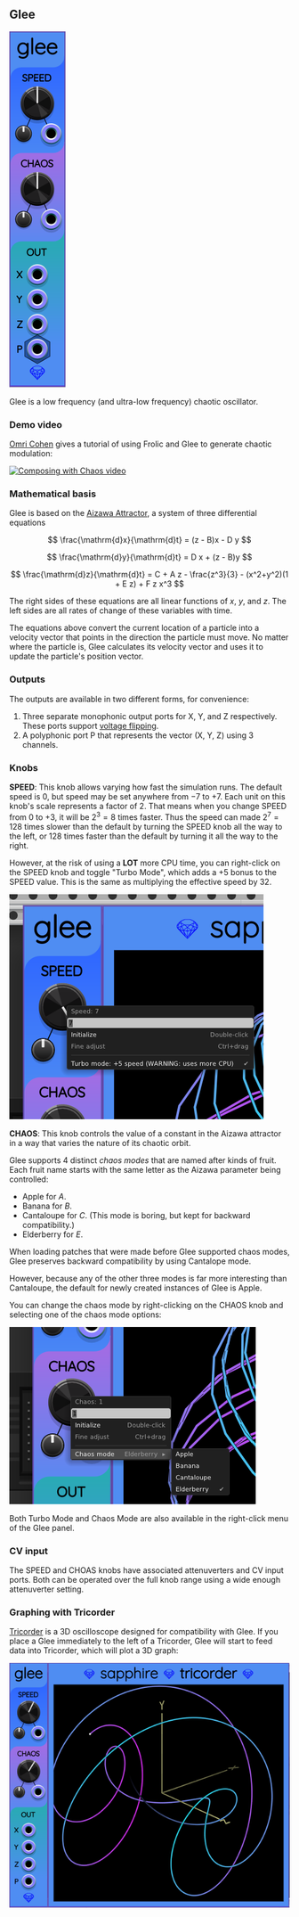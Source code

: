 ## Glee

![Glee](images/glee.png)

Glee is a low frequency (and ultra-low frequency) chaotic oscillator.

### Demo video

[Omri Cohen](https://omricohen-music.com/) gives a tutorial of using Frolic and Glee to generate chaotic modulation:

[![Composing with Chaos video](https://img.youtube.com/vi/OxAhUkqFE5c/0.jpg)](https://www.youtube.com/watch?v=OxAhUkqFE5c)

### Mathematical basis

Glee is based on the [Aizawa Attractor](http://www.3d-meier.de/tut19/Seite3.html),
a system of three differential equations

$$
\frac{\mathrm{d}x}{\mathrm{d}t} = (z - B)x - D y
$$

$$
\frac{\mathrm{d}y}{\mathrm{d}t} = D x + (z - B)y
$$

$$
\frac{\mathrm{d}z}{\mathrm{d}t} = C + A z - \frac{z^3}{3} - (x^2+y^2)(1 + E z) + F z x^3
$$

The right sides of these equations are all linear functions
of $x$, $y$, and $z$. The left sides are all rates of change
of these variables with time.

The equations above convert the current location
of a particle into a velocity vector that points in the direction
the particle must move. No matter where the particle is, Glee calculates
its velocity vector and uses it to update the particle's position vector.

### Outputs

The outputs are available in two different forms, for convenience:

1. Three separate monophonic output ports for X, Y, and Z respectively.
   These ports support [voltage flipping](VoltageFlipping.md).
2. A polyphonic port P that represents the vector (X, Y, Z) using 3 channels.

### Knobs

**SPEED**: This knob allows varying how fast the simulation runs.
The default speed is 0, but speed may be set anywhere
from &minus;7 to +7. Each unit on this knob's scale represents a factor
of 2. That means when you change SPEED from 0 to +3, it will be $2^3=8$
times faster. Thus the speed can made $2^7=128$ times slower than the default
by turning the SPEED knob all the way to the left, or 128 times faster than
the default by turning it all the way to the right.

However, at the risk of using a **LOT** more CPU time, you can right-click
on the SPEED knob and toggle "Turbo Mode", which adds a +5 bonus to the SPEED value.
This is the same as multiplying the effective speed by 32.

![Glee SPEED button context menu](images/glee_speed_menu.png)

**CHAOS**: This knob controls the value of a constant in the Aizawa attractor in a way that varies the nature of its chaotic orbit.

Glee supports 4 distinct *chaos modes* that are named after kinds of fruit.
Each fruit name starts with the same letter as the Aizawa parameter being controlled:

* Apple for $A$.
* Banana for $B$.
* Cantaloupe for $C$. (This mode is boring, but kept for backward compatibility.)
* Elderberry for $E$.

When loading patches that were made before Glee supported chaos modes,
Glee preserves backward compatibility by using Cantalope mode.

However, because any of the other three modes is far more interesting than
Cantaloupe, the default for newly created instances of Glee is Apple.

You can change the chaos mode by right-clicking on the CHAOS knob and selecting one of the chaos mode options:

![Glee CHAOS button context menu](images/glee_chaos_menu.png)

Both Turbo Mode and Chaos Mode are also available in the right-click menu of the Glee panel.

### CV input
The SPEED and CHOAS knobs have associated attenuverters and CV input ports.
Both can be operated over the full knob range using a wide enough attenuverter setting.

### Graphing with Tricorder

[Tricorder](Tricorder.md) is a 3D oscilloscope designed for compatibility with Glee.
If you place a Glee immediately to the left of a Tricorder, Glee
will start to feed data into Tricorder, which will plot a 3D graph:

![Glee and Tricorder](images/glee_tricorder.png)
